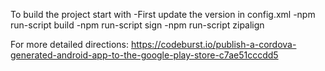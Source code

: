 To build the project start with 
-First update the version in config.xml
-npm run-script build
-npm run-script sign
-npm run-script zipalign

For more detailed directions: https://codeburst.io/publish-a-cordova-generated-android-app-to-the-google-play-store-c7ae51cccdd5